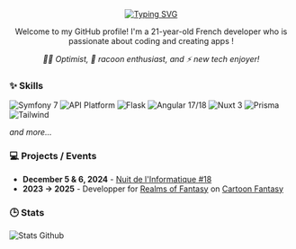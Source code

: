 <div align="center">
    <a href="https://git.io/typing-svg"><img src="https://readme-typing-svg.demolab.com?font=Roboto&weight=700&duration=3000&color=0086F7&center=true&vCenter=true&multiline=true&repeat=false&width=435&lines=Hi%2C+I'm+Alexis+Udycz+%F0%9F%A6%9D" alt="Typing SVG" /></a>
    <p>Welcome to my GitHub profile! I'm a 21-year-old French developer who is passionate about coding and creating apps !</p>
    <i>🤙🏼 Optimist, 🦝 racoon enthusiast, and ⚡ new tech enjoyer!</i>
</div>

### ✨ Skills

![Symfony 7](https://img.shields.io/badge/Symfony%207-000000?style=for-the-badge&logo=Symfony&logoColor=white)
![API Platform](https://img.shields.io/badge/API%20Platform-0099a1?style=for-the-badge&logo=Symfony)
![Flask](https://img.shields.io/badge/Flask-000000?style=for-the-badge&logo=flask&logoColor=white)
![Angular 17/18](https://img.shields.io/badge/Angular%2018-DD0031?style=for-the-badge&logo=angular&logoColor=white)
![Nuxt 3](https://img.shields.io/badge/nuxt%203-00C58E?style=for-the-badge&logo=nuxtdotjs&logoColor=white)
![Prisma](https://img.shields.io/badge/Prisma-3982CE?style=for-the-badge&logo=Prisma&logoColor=white)
![Tailwind](https://img.shields.io/badge/Tailwind_CSS-38B2AC?style=for-the-badge&logo=tailwind-css&logoColor=white)

*and more...*

### 💻 Projects / Events

- **December 5 & 6, 2024** - [Nuit de l'Informatique #18](https://github.com/Sakusai/Nuit-info)
- **2023 -> 2025** - Developper for [Realms of Fantasy](https://cartoon-fantasy.net/association/qui-sommes-nous) on [Cartoon Fantasy](https://cartoon-fantasy.net/)

### 🕒 Stats

![Stats Github](https://github-readme-stats.vercel.app/api?username=C4NX&theme=synthwave)
